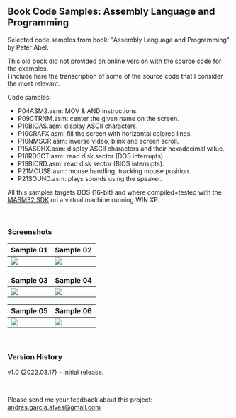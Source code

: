 ## Book Code Samples: Assembly Language and Programming

Selected code samples from book: "Assembly Language and Programming" by Peter Abel.

This old book did not provided an online version with the source code for the examples.  
I include here the transcription of some of the source code that I consider the most relevant.

Code samples:
- P04ASM2.asm: MOV & AND instructions.
- P09CTRNM.asm: center the given name on the screen.
- P10BIOAS.asm: display ASCII characters.
- P10GRAFX.asm: fill the screen with horizontal colored lines.
- P10NMSCR.asm: inverse video, blink and screen scroll.
- P15ASCHX.asm: display ASCII characters and their hexadecimal value.
- P18RDSCT.asm: read disk sector (DOS interrupts).
- P19BIORD.asm: read disk sector (BIOS interrupts).
- P21MOUSE.asm: mouse handling, tracking mouse position.
- P21SOUND.asm: plays sounds using the speaker.

All this samples targets DOS (16-bit) and where compiled+tested with the [MASM32 SDK](https://www.masm32.com/) on a virtual machine running WIN XP.

&nbsp;

### Screenshots

| Sample 01                     | Sample 02                     |
|-------------------------------|-------------------------------|
| ![](resources/P09CTRNM.png)   | ![](resources/P10BIOAS.png)   |

| Sample 03                     |  Sample 04                    |
|-------------------------------|-------------------------------|
| ![](resources/P10GRAFX.png)   | ![](resources/P10NMSCR.png)   |

| Sample 05                     |  Sample 06                    |
|-------------------------------|-------------------------------|
| ![](resources/P15ASCHX.png)   | ![](resources/P21MOUSE.png)   |

&nbsp;

### Version History

v1.0 (2022.03.17) - Initial release.  

&nbsp;

Please send me your feedback about this project: andres.garcia.alves@gmail.com
